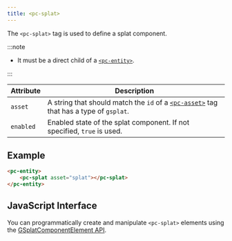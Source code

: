 ```yaml
---
title: <pc-splat>
---
```


The `<pc-splat>` tag is used to define a splat component.

:::note

* It must be a direct child of a [`<pc-entity>`](pc-entity.md).

:::

| Attribute | Description |
| --- | --- |
| `asset` | A string that should match the `id` of a [`<pc-asset>`](pc-asset.md) tag that has a type of `gsplat`. |
| `enabled` | Enabled state of the splat component. If not specified, `true` is used. |

## Example

```html
<pc-entity>
    <pc-splat asset="splat"></pc-splat>
</pc-entity>
```

## JavaScript Interface

You can programmatically create and manipulate `<pc-splat>` elements using the [GSplatComponentElement API](https://api.playcanvas.com/classes/EngineWebComponents.GSplatComponentElement.html).
